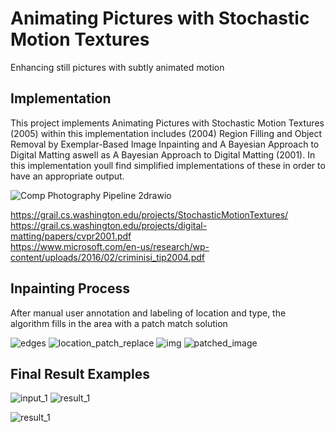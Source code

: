 # Animating Pictures with Stochastic Motion Textures
Enhancing still pictures with subtly animated motion

## Implementation
This project implements Animating Pictures with Stochastic Motion Textures (2005) within this implementation includes (2004) Region Filling and Object Removal by
Exemplar-Based Image Inpainting and A Bayesian Approach to Digital Matting aswell as A Bayesian Approach to Digital Matting (2001). In this implementation youll find simplified implementations of these in order to have an appropriate output.  

![Comp Photography Pipeline 2drawio](https://user-images.githubusercontent.com/50963416/156677011-5b9d15d3-8b33-4c96-9366-1942dfd663eb.png)


https://grail.cs.washington.edu/projects/StochasticMotionTextures/  
https://grail.cs.washington.edu/projects/digital-matting/papers/cvpr2001.pdf  
https://www.microsoft.com/en-us/research/wp-content/uploads/2016/02/criminisi_tip2004.pdf  

## Inpainting Process  
After manual user annotation and labeling of location and type, the algorithm fills in the area with a patch match solution  

![edges](https://user-images.githubusercontent.com/50963416/156676042-46bb6432-da87-4190-9cba-f865d1f7f2d1.png)
![location_patch_replace](https://user-images.githubusercontent.com/50963416/156676037-0757a667-47dd-4f38-afcf-f4a8c477562d.png)
![img](https://user-images.githubusercontent.com/50963416/156676045-d01d04ef-9069-4400-9940-74946e94d1d7.png)
![patched_image](https://user-images.githubusercontent.com/50963416/156676038-2e43de2b-b88e-4a6b-b6dc-2d14ac0b4050.png)

## Final Result Examples
![input_1](https://user-images.githubusercontent.com/50963416/156674937-b94d0e7c-9bc3-4163-9b71-93ae0f335295.png)
![result_1](https://user-images.githubusercontent.com/50963416/156674947-33ec5ede-0c4d-4786-a9ea-79b56f67e8df.gif)

![result_1](https://user-images.githubusercontent.com/50963416/156675762-1110905e-735f-4a12-8ad8-19cb32059178.gif)
